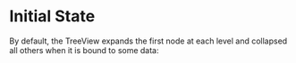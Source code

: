Initial State
=============

By default, the TreeView expands the first node at each level and collapsed all others when it is bound to some data: